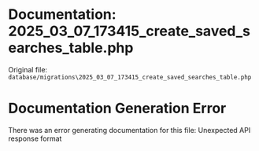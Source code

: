 # Documentation: 2025_03_07_173415_create_saved_searches_table.php

Original file: `database/migrations\2025_03_07_173415_create_saved_searches_table.php`

# Documentation Generation Error

There was an error generating documentation for this file: Unexpected API response format